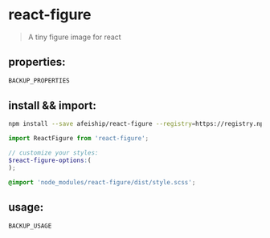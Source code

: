 # react-figure
> A tiny figure image for react

## properties:
```javascript
BACKUP_PROPERTIES
```

## install && import:
```bash
npm install --save afeiship/react-figure --registry=https://registry.npm.taobao.org
```

```js
import ReactFigure from 'react-figure';
```

```scss
// customize your styles:
$react-figure-options:(
);

@import 'node_modules/react-figure/dist/style.scss';
```


## usage:
```jsx
BACKUP_USAGE
```
